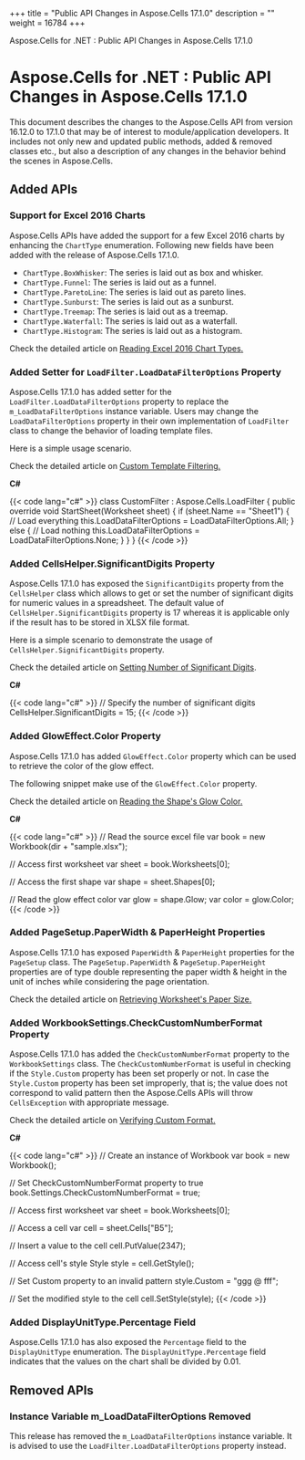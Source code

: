 +++
title = "Public API Changes in Aspose.Cells 17.1.0" 
description = "" 
weight = 16784 
+++

Aspose.Cells for .NET : Public API Changes in Aspose.Cells 17.1.0  

# Aspose.Cells for .NET : Public API Changes in Aspose.Cells 17.1.0


This document describes the changes to the Aspose.Cells API from version 16.12.0 to 17.1.0 that may be of interest to module/application developers. It includes not only new and updated public methods, added & removed classes etc., but also a description of any changes in the behavior behind the scenes in Aspose.Cells.

## Added APIs

### Support for Excel 2016 Charts

Aspose.Cells APIs have added the support for a few Excel 2016 charts by enhancing the `ChartType` enumeration. Following new fields have been added with the release of Aspose.Cells 17.1.0.

*   `ChartType.BoxWhisker`: The series is laid out as box and whisker.
*   `ChartType.Funnel`: The series is laid out as a funnel.
*   `ChartType.ParetoLine`: The series is laid out as pareto lines.
*   `ChartType.Sunburst`: The series is laid out as a sunburst.
*   `ChartType.Treemap`: The series is laid out as a treemap.
*   `ChartType.Waterfall`: The series is laid out as a waterfall.
*   `ChartType.Histogram`: The series is laid out as a histogram.

Check the detailed article on [Reading Excel 2016 Chart Types](https://docs2.aspose.com/cells/net/developerguide/charts/read+and+manipulate+excel+2016+charts)[](http://docs.asposeptyltd.com/docs/display/cellsnet/Read+and+Manipulate+Excel+2016+Charts)[.](http://docs.asposeptyltd.com/docs/display/cellsnet/Read+and+Manipulate+Excel+2016+Charts#ReadandManipulateExcel2016Charts-SampleCode)

### Added Setter for `LoadFilter.LoadDataFilterOptions` Property

Aspose.Cells 17.1.0 has added setter for the `LoadFilter.LoadDataFilterOptions` property to replace the `m_LoadDataFilterOptions` instance variable. Users may change the `LoadDataFilterOptions` property in their own implementation of `LoadFilter` class to change the behavior of loading template files.

Here is a simple usage scenario.

Check the detailed article on [Custom Template Filtering](https://docs2.aspose.com/cells/net/developerguide/technicalarticles/asposecellsgeneral/filter+objects+while+loading+workbook+or+worksheet)[.](http://docs.asposeptyltd.com/docs/display/cellsnet/Filter+Objects+while+loading+Workbook+or+Worksheet)

**C#**

{{< code lang="c#" >}}
class CustomFilter : Aspose.Cells.LoadFilter
{
    public override void StartSheet(Worksheet sheet)
    {
        if (sheet.Name == "Sheet1")
        {
            // Load everything
            this.LoadDataFilterOptions = LoadDataFilterOptions.All;
        }
        else
        {
            // Load nothing
            this.LoadDataFilterOptions = LoadDataFilterOptions.None;
        }
    }
}
{{< /code >}}

### Added CellsHelper.SignificantDigits Property

Aspose.Cells 17.1.0 has exposed the `SignificantDigits` property from the `CellsHelper` class which allows to get or set the number of significant digits for numeric values in a spreadsheet. The default value of `CellsHelper.SignificantDigits` property is 17 whereas it is applicable only if the result has to be stored in XLSX file format.

Here is a simple scenario to demonstrate the usage of `CellsHelper.SignificantDigits` property.

Check the detailed article on [Setting Number of Significant Digits](https://docs2.aspose.com/cells/net/developerguide/cellshelper/specifying+significant+digits+to+be+stored+in+excel+file)[](http://docs.asposeptyltd.com/docs/display/cellsnet/Specifying+Significant+Digits+to+be+stored+in+Excel+file).

**C#**

{{< code lang="c#" >}}
// Specify the number of significant digits
CellsHelper.SignificantDigits = 15;
{{< /code >}}

### Added GlowEffect.Color Property

Aspose.Cells 17.1.0 has added `GlowEffect.Color` property which can be used to retrieve the color of the glow effect.

The following snippet make use of the `GlowEffect.Color` property.

Check the detailed article on [Reading the Shape's Glow Color](https://docs2.aspose.com/cells/net/developerguide/technicalarticles/asposecellsgeneral/managingchartsandshapes/read+color+of+shapes+glow+effect)[](http://docs.asposeptyltd.com/docs/display/cellsnet/Read+Color+of+Shape%27s+Glow+Effect)[.](http://docs.asposeptyltd.com/docs/display/cellsnet/Read+Color+of+the+Glow+Effect+of+Shape)

**C#**

{{< code lang="c#" >}}
// Read the source excel file
var book = new Workbook(dir + "sample.xlsx");

// Access first worksheet
var sheet = book.Worksheets[0];

// Access the first shape
var shape = sheet.Shapes[0];

// Read the glow effect color
var glow = shape.Glow;
var color = glow.Color;
{{< /code >}}

### Added PageSetup.PaperWidth & PaperHeight Properties

Aspose.Cells 17.1.0 has exposed `PaperWidth` & `PaperHeight` properties for the `PageSetup` class. The `PageSetup.PaperWidth` & `PageSetup.PaperHeight` properties are of type double representing the paper width & height in the unit of inches while considering the page orientation.

Check the detailed article on [Retrieving Worksheet's Paper Size](https://docs2.aspose.com/cells/net/developerguide/worksheets/pagesetupfeatures/get+paper+width+and+height+of+page+setup+of+worksheet)[.](http://docs.asposeptyltd.com/docs/display/cellsnet/Get+Paper+Width+and+Height+of+Page+Setup+of+Worksheet)

### Added WorkbookSettings.CheckCustomNumberFormat Property

Aspose.Cells 17.1.0 has added the `CheckCustomNumberFormat` property to the `WorkbookSettings` class. The `CheckCustomNumberFormat` is useful in checking if the `Style.Custom` property has been set properly or not. In case the `Style.Custom` property has been set improperly, that is; the value does not correspond to valid pattern then the Aspose.Cells APIs will throw `CellsException` with appropriate message.

Check the detailed article on [Verifying Custom Format](https://docs2.aspose.com/cells/net/developerguide/technicalarticles/asposecellsgeneral/stylinganddataformatting/check+custom+number+format+when+setting+style.custom+property)[.](http://docs.asposeptyltd.com/docs/display/cellsnet/Check+Custom+Number+Format+when+setting+Style.Custom+property)

**C#**

{{< code lang="c#" >}}
// Create an instance of Workbook
var book = new Workbook();

// Set CheckCustomNumberFormat property to true
book.Settings.CheckCustomNumberFormat = true;

// Access first worksheet
var sheet = book.Worksheets[0];

// Access a cell
var cell = sheet.Cells["B5"];

// Insert a value to the cell
cell.PutValue(2347);

// Access cell's style
Style style = cell.GetStyle();
            
// Set Custom property to an invalid pattern
style.Custom = "ggg @ fff";

// Set the modified style to the cell
cell.SetStyle(style);
{{< /code >}}

### Added DisplayUnitType.Percentage Field

Aspose.Cells 17.1.0 has also exposed the `Percentage` field to the `DisplayUnitType` enumeration. The `DisplayUnitType.Percentage` field indicates that the values on the chart shall be divided by 0.01.

## Removed APIs

### Instance Variable m\_LoadDataFilterOptions Removed

This release has removed the `m_LoadDataFilterOptions` instance variable. It is advised to use the `LoadFilter.LoadDataFilterOptions` property instead.

